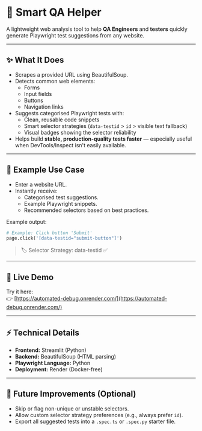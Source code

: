 # 🐺 Smart QA Helper

A lightweight web analysis tool to help **QA Engineers** and **testers** quickly generate Playwright test suggestions from any website.

---

## ✨ What It Does

- Scrapes a provided URL using BeautifulSoup.
- Detects common web elements:
  - Forms
  - Input fields
  - Buttons
  - Navigation links
- Suggests categorised Playwright tests with:
  - Clean, reusable code snippets
  - Smart selector strategies (`data-testid` > `id` > visible text fallback)
  - Visual badges showing the selector reliability
- Helps build **stable, production-quality tests faster** — especially useful when DevTools/Inspect isn't easily available.

---

## 🧪 Example Use Case

- Enter a website URL.
- Instantly receive:
  - Categorised test suggestions.
  - Example Playwright snippets.
  - Recommended selectors based on best practices.

Example output:
```python
# Example: Click button 'Submit'
page.click('[data-testid="submit-button"]')
```
> 🏷️ Selector Strategy: data-testid ✅

---

## 🚀 Live Demo

Try it here:  
👉 [https://automated-debug.onrender.com/](https://automated-debug.onrender.com/)

---

## ⚡ Technical Details

- **Frontend:** Streamlit (Python)
- **Backend:** BeautifulSoup (HTML parsing)
- **Playwright Language:** Python
- **Deployment:** Render (Docker-free)

---

## 🎯 Future Improvements (Optional)

- Skip or flag non-unique or unstable selectors.
- Allow custom selector strategy preferences (e.g., always prefer `id`).
- Export all suggested tests into a `.spec.ts` or `.spec.py` starter file.
